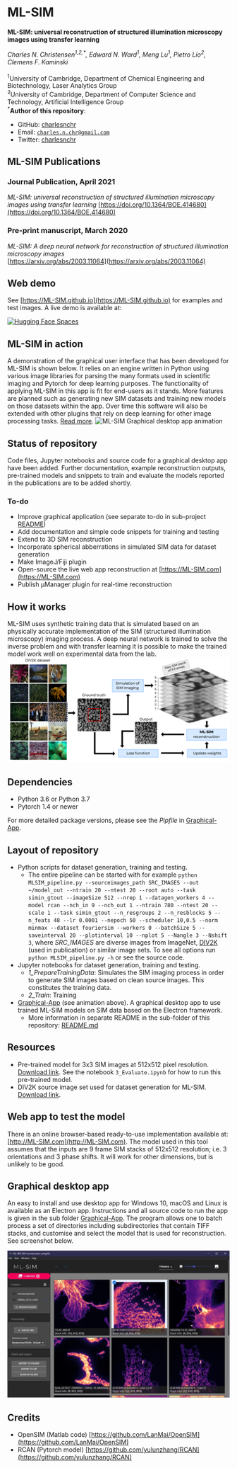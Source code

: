 # ML-SIM

**ML-SIM: universal reconstruction of structured illumination microscopy images using transfer learning**

_Charles N. Christensen<sup>1,2,*</sup>, Edward N. Ward<sup>1</sup>, Meng Lu<sup>1</sup>, Pietro Lio<sup>2</sup>, Clemens F. Kaminski_</br></br>
<sup>1</sup>University of Cambridge, Department of Chemical Engineering and Biotechnology, Laser Analytics Group</br>
<sup>2</sup>University of Cambridge, Department of Computer Science and Technology, Artificial Intelligence Group</br>
<sup> *</sup>**Author of this repository**:
- GitHub: [charlesnchr](http://github.com/charlesnchr)
- Email: <code>charles.n.chr@gmail.com</code>
- Twitter: [charlesnchr](https://twitter.com/charlesnchr)


## ML-SIM Publications
### Journal Publication, April 2021
*ML-SIM: universal reconstruction of structured illumination microscopy images using transfer learning*
  [https://doi.org/10.1364/BOE.414680](https://doi.org/10.1364/BOE.414680)

### Pre-print manuscript, March 2020
*ML-SIM: A deep neural network for reconstruction of structured illumination microscopy images*  
[https://arxiv.org/abs/2003.11064](https://arxiv.org/abs/2003.11064)

## Web demo
See [https://ML-SIM.github.io](https://ML-SIM.github.io) for examples and test images. A live demo is available at:

[![Hugging Face Spaces](https://img.shields.io/badge/%F0%9F%A4%97%20Hugging%20Face-Spaces-blue)](https://huggingface.co/spaces/charlesnchr/ML-SIM)


## ML-SIM in action
A demonstration of the graphical user interface that has been developed for ML-SIM is shown below. It relies on an engine written in Python using various image libraries for parsing the many formats used in scientific  imaging and Pytorch for deep learning purposes. The functionality of applying ML-SIM in this app is fit for end-users as it stands. More features are planned such as generating new SIM datasets and training new models on those datasets within the app. Over time this software will also be extended with other plugins that rely on deep learning for other image processing tasks. [Read more](#Graphical-desktop-app).
![ML-SIM Graphical desktop app animation](fig/ML-SIM.gif)


## Status of repository
Code files, Jupyter notebooks and source code for a graphical desktop app have been added. Further documentation, example reconstruction outputs, pre-trained models and snippets to train and evaluate the models reported in the publications are to be added shortly. 

### To-do
- Improve graphical application (see separate to-do in sub-project [README](https://github.com/charlesnchr/ML-SIM/tree/master/Graphical-App))
- Add documentation and simple code snippets for training and testing 
- Extend to 3D SIM reconstruction
- Incorporate spherical abberrations in simulated SIM data for dataset generation
- Make ImageJ/Fiji plugin
- Open-source the live web app reconstruction at [https://ML-SIM.com](https://ML-SIM.com) 
- Publish µManager plugin for real-time reconstruction 


## How it works
ML-SIM uses synthetic training data that is simulated based on an physically accurate implementation of the SIM (structured illumination microscopy) imaging process. A deep neural network is trained to solve the inverse problem and with transfer learning it is possible to make the trained model work well on experimental data from the lab.   
![Pipeline depiction of ML-SIM](fig/pipeline.png)



## Dependencies
- Python 3.6 or Python 3.7
- Pytorch 1.4 or newer

For more detailed package versions, please see the *Pipfile* in [Graphical-App](https://github.com/charlesnchr/ML-SIM/tree/master/Graphical-App).


## Layout of repository
- Python scripts for dataset generation, training and testing. 
  - The entire pipeline can be started with for example `python MLSIM_pipeline.py --sourceimages_path SRC_IMAGES --out ~/model_out --ntrain 20 --ntest 20 --root auto --task simin_gtout --imageSize 512 --nrep 1 --datagen_workers 4 --model rcan --nch_in 9 --nch_out 1 --ntrain 780 --ntest 20 --scale 1 --task simin_gtout --n_resgroups 2 --n_resblocks 5 --n_feats 48 --lr 0.0001 --nepoch 50 --scheduler 10,0.5 --norm minmax --dataset fouriersim --workers 0 --batchSize 5 --saveinterval 20 --plotinterval 10 --nplot 5 --Nangle 3 --Nshift 3`, where *SRC_IMAGES* are diverse images from ImageNet, [DIV2K](https://data.vision.ee.ethz.ch/cvl/DIV2K/) (used in publication) or similar image sets. To see all options run `python MLSIM_pipeline.py -h` or see the source code.
- Jupyter notebooks for dataset generation, training and testing.
  - _1_PrepareTrainingData_: Simulates the SIM imaging process in order to generate SIM images based on clean source images. This constitutes the training data.
  - _2_Train_: Training 
- [Graphical-App](https://github.com/charlesnchr/ML-SIM/tree/master/Graphical-App) (see animation above). A graphical desktop app to use trained ML-SIM models on SIM data based on the Electron framework.
  - More information in separate README in the sub-folder of this repository: [README.md](https://github.com/charlesnchr/ML-SIM/tree/master/Graphical-App)


## Resources
- Pre-trained model for 3x3 SIM images at 512x512 pixel resolution. [Download link](https://ml-sim.s3.eu-west-2.amazonaws.com/pdist/models/DIV2K_randomised_3x3_20200317.pth). See the notebook `3_Evaluate.ipynb` for how to run this pre-trained model.
- DIV2K source image set used for dataset generation for ML-SIM. [Download link](http://data.vision.ee.ethz.ch/cvl/DIV2K/DIV2K_train_HR.zip).


## Web app to test the model
There is an online browser-based ready-to-use implementation available at:
[http://ML-SIM.com](http://ML-SIM.com). The model used in this tool assumes that the inputs are 9 frame SIM stacks of 512x512 resolution; i.e. 3 orientations and 3 phase shifts. It will work for other dimensions, but is unlikely to be good.

## Graphical desktop app
An easy to install and use desktop app for Windows 10, macOS and Linux is available as an Electron app. Instructions and all source code to run the app is given in the sub folder [Graphical-App](https://github.com/charlesnchr/ML-SIM/tree/master/Graphical-App). The program allows one to batch process a set of directories including subdirectories that contain TIFF stacks, and customise and select the model that is used for reconstruction. See screenshot below.

<img src="fig/screenshot 20200511.jpg">


## Credits
- OpenSIM (Matlab code) [https://github.com/LanMai/OpenSIM](https://github.com/LanMai/OpenSIM)
- RCAN (Pytorch model) [https://github.com/yulunzhang/RCAN](https://github.com/yulunzhang/RCAN)

